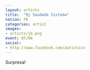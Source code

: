 ```yaml
---
layout: artists
title:  "Dj Saudade Sistema"
nation: FR
categories: artist
images:
- artists/jb.png
event: 07/06
social:
- http://www.facebook.com/autistico
---
```


Surpresa!
